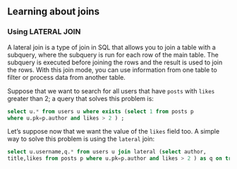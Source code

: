 ## Learning about joins

### Using LATERAL JOIN

A lateral join is a type of join in SQL that allows you to join a table with a subquery, where the
subquery is run for each row of the main table. The subquery is executed before joining the rows
and the result is used to join the rows. With this join mode, you can use information from one
table to filter or process data from another table.

Suppose that we want to search for all users that have `posts` with `likes` greater than 2;
a query that solves this problem is:

```sql
select u.* from users u where exists (select 1 from posts p
where u.pk=p.author and likes > 2 ) ;
```

Let’s suppose now that we want the value of the `likes` field too. A simple way to solve this problem is 
using the `lateral` join:

```sql
select u.username,q.* from users u join lateral (select author,
title,likes from posts p where u.pk=p.author and likes > 2 ) as q on true;
```



